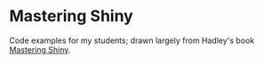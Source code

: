 # Mastering Shiny

Code examples for my students; drawn largely from Hadley's book [Mastering Shiny](https://mastering-shiny.org/).